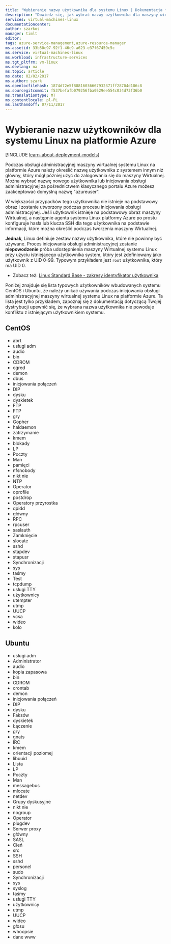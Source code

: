 ```yaml
---
title: "Wybieranie nazwy użytkownika dla systemu Linux | Dokumentacja firmy Microsoft"
description: "Dowiedz się, jak wybrać nazwy użytkownika dla maszyny wirtualnej systemu Linux na platformie Azure."
services: virtual-machines-linux
documentationcenter: 
author: szarkos
manager: timlt
editor: 
tags: azure-service-management,azure-resource-manager
ms.assetid: 33b50c97-92f1-46c9-a623-e37f67459c5c
ms.service: virtual-machines-linux
ms.workload: infrastructure-services
ms.tgt_pltfrm: vm-linux
ms.devlang: na
ms.topic: article
ms.date: 02/02/2017
ms.author: szark
ms.openlocfilehash: 1874d72e5f88816036667932371ff28704d186c8
ms.sourcegitcommit: f537befafb079256fba0529ee554c034d73f36b0
ms.translationtype: MT
ms.contentlocale: pl-PL
ms.lasthandoff: 07/11/2017
---
```

# <a name="selecting-user-names-for-linux-on-azure"></a>Wybieranie nazw użytkowników dla systemu Linux na platformie Azure
[!INCLUDE [learn-about-deployment-models](../../../includes/learn-about-deployment-models-both-include.md)]

Podczas obsługi administracyjnej maszyny wirtualnej systemu Linux na platformie Azure należy określić nazwę użytkownika z systemem innym niż główny, który mógł później użyć do zalogowania się do maszyny Wirtualnej. Można wybrać nazwę nowego użytkownika lub inicjowania obsługi administracyjnej za pośrednictwem klasycznego portalu Azure możesz zaakceptować domyślną nazwę "azureuser".

W większości przypadków tego użytkownika nie istnieje na podstawowy obraz i zostanie utworzony podczas procesu inicjowania obsługi administracyjnej. Jeśli użytkownik istnieje na podstawowy obraz maszyny Wirtualnej, a następnie agenta systemu Linux platformy Azure po prostu konfiguruje hasła lub klucza SSH dla tego użytkownika na podstawie informacji, które można określić podczas tworzenia maszyny Wirtualnej.

**Jednak**, Linux definiuje zestaw nazwy użytkownika, które nie powinny być używane. Proces inicjowania obsługi administracyjnej zostanie **niepowodzenie** próba udostępnienia maszyny Wirtualnej systemu Linux przy użyciu istniejącego użytkownika system, który jest zdefiniowany jako użytkownik z UID 0-99. Typowym przykładem jest `root` użytkownika, który ma UID 0.

* Zobacz też: [Linux Standard Base - zakresy identyfikator użytkownika](http://refspecs.linuxfoundation.org/LSB_4.1.0/LSB-Core-generic/LSB-Core-generic/uidrange.html)

Poniżej znajduje się lista typowych użytkowników wbudowanych systemu CentOS i Ubuntu, że należy unikać używania podczas inicjowania obsługi administracyjnej maszyny wirtualnej systemu Linux na platformie Azure. Ta lista jest tylko przykładem, zapoznaj się z dokumentacją dotyczącą Twojej dystrybucji upewnić się, że wybrana nazwa użytkownika nie powoduje konfliktu z istniejącym użytkownikiem systemu.

## <a name="centos"></a>CentOS
* abrt
* usługi adm
* audio
* bin
* CDROM
* cgred
* demon
* dbus
* inicjowania połączeń
* DIP
* dysku
* dyskietek
* FTP
* FTP
* gry
* Gopher
* haldaemon
* zatrzymanie
* kmem
* blokady
* LP
* Poczty
* Man
* pamięci
* nfsnobody
* nikt nie
* NTP
* Operator
* oprofile
* postdrop
* Operatory przyrostka
* qpidd
* główny
* RPC
* rpcuser
* saslauth
* Zamknięcie
* slocate
* sshd
* stapdev
* stapusr
* Synchronizacji
* sys
* taśmy
* Test
* tcpdump
* usługi TTY
* użytkownicy
* utempter
* utmp
* UUCP
* vcsa
* wideo
* koło

## <a name="ubuntu"></a>Ubuntu
* usługi adm
* Administrator
* audio
* kopia zapasowa
* bin
* CDROM
* crontab
* demon
* inicjowania połączeń
* DIP
* dysku
* Faksów
* dyskietek
* Łączenie
* gry
* gnats
* IRC
* kmem
* orientacji poziomej
* libuuid
* Lista
* LP
* Poczty
* Man
* messagebus
* mlocate
* netdev
* Grupy dyskusyjne
* nikt nie
* nogroup
* Operator
* plugdev
* Serwer proxy
* główny
* SASL
* Cień
* src
* SSH
* sshd
* personel
* sudo
* Synchronizacji
* sys
* syslog
* taśmy
* usługi TTY
* użytkownicy
* utmp
* UUCP
* wideo
* głosu
* whoopsie
* dane www

